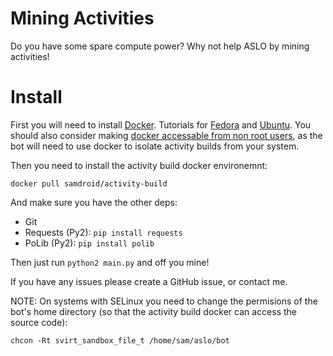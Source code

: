 # Mining Activities

Do you have some spare compute power?
Why not help ASLO by mining activities!

# Install

First you will need to install [Docker][1].  Tutorials for
[Fedora][2] and [Ubuntu][3].  You should also consider making
[docker accessable from non root users][4], as the bot will
need to use docker to isolate activity builds from your system.

Then you need to install the activity build docker environemnt:

    docker pull samdroid/activity-build

And make sure you have the other deps:

* Git
* Requests (Py2): `pip install requests`
* PoLib (Py2): `pip install polib`

Then just run `python2 main.py` and off you mine!

If you have any issues please create a GitHub issue, or
contact me.

NOTE: On systems with SELinux you need to change the permisions
of the bot's home directory (so that the activity build
docker can access the source code):

    chcon -Rt svirt_sandbox_file_t /home/sam/aslo/bot

[1]: http://www.docker.io/
[2]: http://docs.docker.io/installation/fedora/
[3]: http://docs.docker.io/installation/ubuntulinux/
[4]: http://askubuntu.com/questions/477551/how-can-i-use-docker-without-sudo

